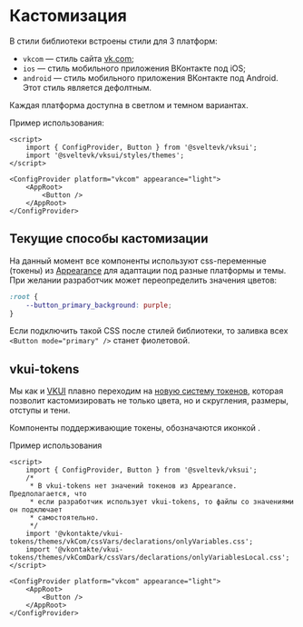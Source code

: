 <script>
	import Icon28TokenizedOutline from '$site/lib/Icon28TokenizedOutline/Icon28TokenizedOutline.svelte';
</script>

# Кастомизация

В стили библиотеки встроены стили для 3 платформ:

- `vkcom` — стиль сайта [vk.com](https://vk.com);
- `ios` — стиль мобильного приложения ВКонтакте под iOS;
- `android` — стиль мобильного приложения ВКонтакте под Android. Этот стиль является дефолтным.

Каждая платформа доступна в светлом и темном вариантах.

Пример использования:

```svelte
<script>
	import { ConfigProvider, Button } from '@sveltevk/vksui';
	import '@sveltevk/vksui/styles/themes';
</script>

<ConfigProvider platform="vkcom" appearance="light">
	<AppRoot>
		<Button />
	</AppRoot>
</ConfigProvider>
```

## Текущие способы кастомизации

На данный момент все компоненты используют css-переменные (токены) из [Appearance](https://github.com/VKCOM/Appearance)
для адаптации под разные платформы и темы. При желании разработчик может переопределить значения цветов:

```css
:root {
	--button_primary_background: purple;
}
```

Если подключить такой CSS после стилей библиотеки, то заливка всех `<Button mode="primary" />` станет фиолетовой.

## vkui-tokens

Мы как и [VKUI](https://github.com/VKCOM/VKUI) плавно переходим на [новую систему токенов](https://github.com/VKCOM/vkui-tokens), которая
позволит кастомизировать не только цвета, но и скругления, размеры, отступы и тени.

Компоненты поддерживающие токены, обозначаются иконкой <Icon28TokenizedOutline class="icon-tokenized" fill="var(--accent)" title="Компонент поддерживает vkui-tokens"  /> .

Пример использования

```svelte
<script>
	import { ConfigProvider, Button } from '@sveltevk/vksui';
	/*
	 * В vkui-tokens нет значений токенов из Appearance. Предполагается, что
	 * если разработчик использует vkui-tokens, то файлы со значениями он подключает
	 * самостоятельно.
	 */
	import '@vkontakte/vkui-tokens/themes/vkCom/cssVars/declarations/onlyVariables.css';
	import '@vkontakte/vkui-tokens/themes/vkComDark/cssVars/declarations/onlyVariablesLocal.css';
</script>

<ConfigProvider platform="vkcom" appearance="light">
	<AppRoot>
		<Button />
	</AppRoot>
</ConfigProvider>
```

<style>
	:global(.icon-tokenized),
	:global(.icon-tokenized > svg) {
		display: inline!important;
	}
</style>
